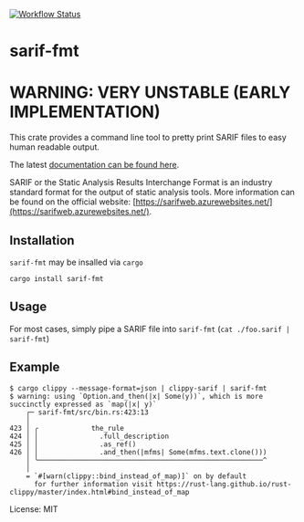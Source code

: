 [![Workflow Status](https://github.com/psastras/sarif-rs/workflows/main/badge.svg)](https://github.com/psastras/sarif-rs/actions?query=workflow%3A%22main%22)

# sarif-fmt

# WARNING: VERY UNSTABLE (EARLY IMPLEMENTATION)

This crate provides a command line tool to pretty print SARIF files to
easy human readable output.

The latest [documentation can be found here](https://psastras.github.io/sarif-rs/sarif_fmt/index.html).

SARIF or the Static Analysis Results Interchange Format is an industry
standard format for the output of static analysis tools. More information
can be found on the official website: [https://sarifweb.azurewebsites.net/](https://sarifweb.azurewebsites.net/).

## Installation

`sarif-fmt` may be insalled via `cargo`

```shell
cargo install sarif-fmt
```

## Usage

For most cases, simply pipe a SARIF file into `sarif-fmt` (`cat ./foo.sarif | sarif-fmt`)

## Example

```shell
$ cargo clippy --message-format=json | clippy-sarif | sarif-fmt
$ warning: using `Option.and_then(|x| Some(y))`, which is more succinctly expressed as `map(|x| y)`
    ┌─ sarif-fmt/src/bin.rs:423:13
    │
423 │ ╭             the_rule
424 │ │               .full_description
425 │ │               .as_ref()
426 │ │               .and_then(|mfms| Some(mfms.text.clone()))
    │ ╰───────────────────────────────────────────────────────^
    │
    = `#[warn(clippy::bind_instead_of_map)]` on by default
      for further information visit https://rust-lang.github.io/rust-clippy/master/index.html#bind_instead_of_map
```

License: MIT